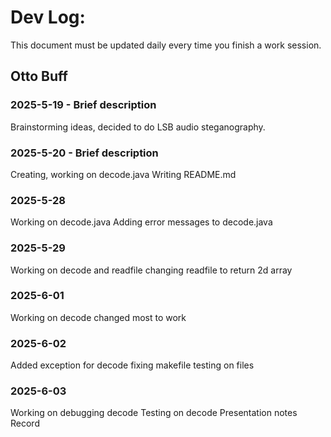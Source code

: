 # Dev Log:

This document must be updated daily every time you finish a work session.

## Otto Buff

### 2025-5-19 - Brief description
Brainstorming ideas, decided to do LSB audio steganography.

### 2025-5-20 - Brief description
Creating, working on decode.java
Writing README.md

### 2025-5-28
Working on decode.java
Adding error messages to decode.java

### 2025-5-29
Working on decode and readfile
changing readfile to return 2d array

### 2025-6-01
Working on decode
changed most to work

### 2025-6-02
Added exception for decode
fixing makefile
testing on files

### 2025-6-03
Working on debugging decode
Testing on decode
Presentation notes
Record
